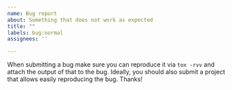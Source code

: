 ```yaml
---
name: Bug report
about: Something that does not work as expected
title: ""
labels: bug:normal
assignees: ''

---
```


When submitting a bug make sure you can reproduce it via ``tox -rvv`` and attach the output of that to the bug. Ideally, you should also submit a project that allows easily reproducing the bug. Thanks!
